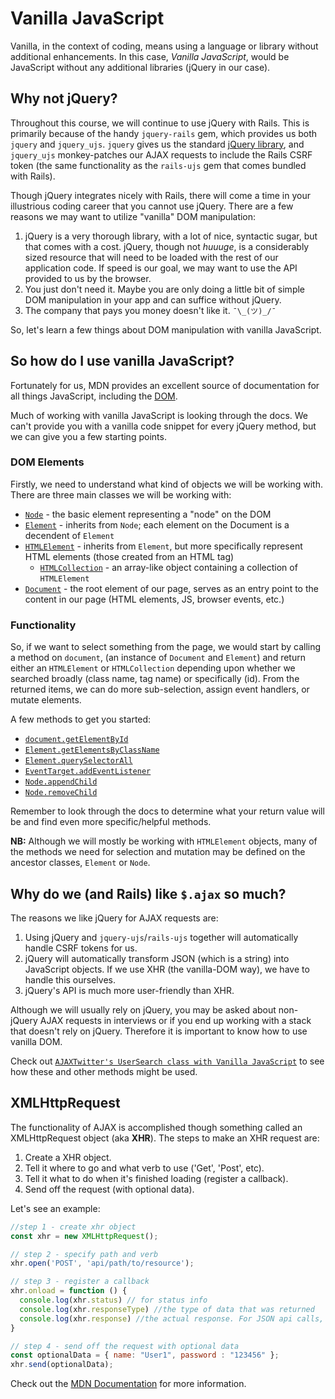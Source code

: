 # Vanilla JavaScript

Vanilla, in the context of coding, means using a language or library without additional enhancements. In this case, _Vanilla JavaScript_, would be JavaScript without any additional libraries (jQuery in our case).

## Why not jQuery?

Throughout this course, we will continue to use jQuery with Rails.
This is primarily because of the handy `jquery-rails` gem, which provides us both `jquery` and `jquery_ujs`.
`jquery` gives us the standard [jQuery library][jquery-api], and `jquery_ujs` monkey-patches our AJAX requests to include the Rails CSRF token (the same functionality as the `rails-ujs` gem that comes bundled with Rails).

Though jQuery integrates nicely with Rails, there will come a time in your illustrious coding career that you cannot use jQuery.
There are a few reasons we may want to utilize "vanilla" DOM manipulation:

1. jQuery is a very thorough library, with a lot of nice, syntactic sugar, but that comes with a cost.
jQuery, though not _huuuge_, is a considerably sized resource that will need to be loaded with the rest of our application code.
If speed is our goal, we may want to use the API provided to us by the browser.
2. You just don't need it.
Maybe you are only doing a little bit of simple DOM manipulation in your app and can suffice without jQuery.
3. The company that pays you money doesn't like it. `¯\_(ツ)_/¯`

So, let's learn a few things about DOM manipulation with vanilla JavaScript.

## So how do I use vanilla JavaScript?

Fortunately for us, MDN provides an excellent source of documentation for all things JavaScript, including the [DOM][mdn-dom].

Much of working with vanilla JavaScript is looking through the docs.
We can't provide you with a vanilla code snippet for every jQuery method, but we can give you a few starting points.

### DOM Elements

Firstly, we need to understand what kind of objects we will be working with. There are three main classes we will be working with:

* [`Node`][mdn-node] - the basic element representing a "node" on the DOM
* [`Element`][mdn-element] - inherits from `Node`; each element on the Document is a decendent of `Element`
* [`HTMLElement`][mdn-htmlelement] - inherits from `Element`, but more specifically represent HTML elements (those created from an HTML tag)
  * [`HTMLCollection`][mdn-htmlcollection] - an array-like object containing a collection of `HTMLElement`
* [`Document`][mdn-document] - the root element of our page, serves as an entry point to the content in our page (HTML elements, JS, browser events, etc.)

### Functionality

So, if we want to select something from the page, we would start by calling a method on `document`, (an instance of `Document` and `Element`) and return either an `HTMLElement` or `HTMLCollection` depending upon whether we searched broadly (class name, tag name) or specifically (id).
From the returned items, we can do more sub-selection, assign event handlers, or mutate elements.

A few methods to get you started:

* [`document.getElementById`][getElementById]
* [`Element.getElementsByClassName`][getElementsByClassName]
* [`Element.querySelectorAll`][querySelectorAll]
* [`EventTarget.addEventListener`][addEventListener]
* [`Node.appendChild`][appendChild]
* [`Node.removeChild`][removeChild]

Remember to look through the docs to determine what your return value will be and find even more specific/helpful methods.

**NB:** Although we will mostly be working with `HTMLElement` objects, many of the methods we need for selection and mutation may be defined on the ancestor classes, `Element` or `Node`.

## Why do we (and Rails) like `$.ajax` so much?

The reasons we like jQuery for AJAX requests are:

1. Using jQuery and `jquery-ujs`/`rails-ujs` together will automatically handle CSRF tokens for us.
2. jQuery will automatically transform JSON (which is a string) into JavaScript objects.
If we use XHR (the vanilla-DOM way), we have to handle this ourselves.
3. jQuery's API is much more user-friendly than XHR.

Although we will usually rely on jQuery, you may be asked about non-jQuery AJAX requests in interviews or if you end up working with a stack that doesn't rely on jQuery. Therefore it is important to know how to use vanilla DOM.

Check out [`AJAXTwitter's UserSearch class with Vanilla JavaScript`][vanilla-user-search] to see how these and other methods might be used.

## XMLHttpRequest

The functionality of AJAX is accomplished though something called an XMLHttpRequest object (aka **XHR**). The steps to make an XHR request are:

1. Create a XHR object.
2. Tell it where to go and what verb to use ('Get', 'Post', etc).
3. Tell it what to do when it's finished loading (register a callback).
4. Send off the request (with optional data).

Let's see an example:

```js
//step 1 - create xhr object
const xhr = new XMLHttpRequest();

// step 2 - specify path and verb
xhr.open('POST', 'api/path/to/resource');

// step 3 - register a callback
xhr.onload = function () {
  console.log(xhr.status) // for status info
  console.log(xhr.responseType) //the type of data that was returned
  console.log(xhr.response) //the actual response. For JSON api calls, this will be a JSON string
}

// step 4 - send off the request with optional data
const optionalData = { name: "User1", password : "123456" };
xhr.send(optionalData);
```

Check out the [MDN Documentation][mdn-xhr] for more information.

[jquery-api]: http://api.jquery.com/
[mdn-dom]: https://developer.mozilla.org/en-US/docs/Web/API/Document_Object_Model
[mdn-node]: https://developer.mozilla.org/en-US/docs/Web/API/Node
[mdn-element]: https://developer.mozilla.org/en-US/docs/Web/API/Element
[mdn-htmlelement]: https://developer.mozilla.org/en-US/docs/Web/API/HTMLElement
[mdn-htmlcollection]: https://developer.mozilla.org/en-US/docs/Web/API/HTMLCollection
[mdn-document]: https://developer.mozilla.org/en-US/docs/Web/API/Document
[getElementById]: https://developer.mozilla.org/en-US/docs/Web/API/Document/getElementById
[getElementsByClassName]: https://developer.mozilla.org/en-US/docs/Web/API/Element/getElementsByClassName
[querySelectorAll]: https://developer.mozilla.org/en-US/docs/Web/API/Element/querySelectorAll
[addEventListener]: https://developer.mozilla.org/en-US/docs/Web/API/EventTarget/addEventListener
[appendChild]: https://developer.mozilla.org/en-US/docs/Web/API/Node/appendChild
[removeChild]: https://developer.mozilla.org/en-US/docs/Web/API/Node/removeChild
[vanilla-user-search]:  https://assets.aaonline.io/fullstack/javascript/demos/vanilla_user_search.js
[mdn-xhr]: https://developer.mozilla.org/en-US/docs/Web/API/XMLHttpRequest
